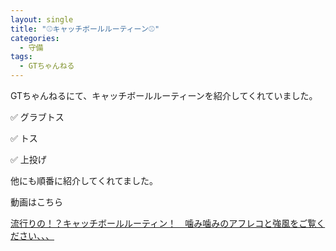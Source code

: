 ```yaml
---
layout: single
title: "⚾️キャッチボールルーティーン⚾️"
categories:
  - 守備
tags:
  - GTちゃんねる
---
```


GTちゃんねるにて、キャッチボールルーティーンを紹介してくれていました。

✅ グラブトス

✅ トス

✅ 上投げ

他にも順番に紹介してくれてました。

動画はこちら
<!--<iframe width="560" height="315" src="https://www.youtube.com/embed/NczqWstysmM" frameborder="0" allow="accelerometer; autoplay; encrypted-media; gyroscope; picture-in-picture" allowfullscreen></iframe>-->
[流行りの！？キャッチボールルーティン！　噛み噛みのアフレコと強風をご覧ください、、、](https://youtu.be/NczqWstysmM)